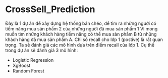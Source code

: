 # CrossSell_Prediction
Đây là 1 dự án để xây dựng hệ thống bán chéo, để tìm ra những người có tiềm năng mua sản phẩm 2 của những người đã mua sản phẩm 1
Vì mong muốn tìm những khách hàng tiềm năng có thể mua sản phẩm B từ những khách hàng đã mua sản phẩm A. Chỉ số recall cho lớp 1 (postive) là rất quan trọng. Ta sẽ đánh giá các mô hình dựa trên điểm recall của lớp 1. Cụ thể trong dự án sẽ đánh giá 3 mô hình:
- Logistic Regression
- XgBoost
- Random Forest
